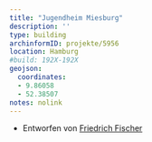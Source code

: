 ```yaml
---
title: "Jugendheim Miesburg"
description: ''
type: building
archinformID: projekte/5956
location: Hamburg
#build: 192X-192X
geojson:
  coordinates:
  - 9.86058
  - 52.38507
notes: nolink
---
```


* Entworfen von [Friedrich Fischer](/tags/Friedrich-Fischer)
